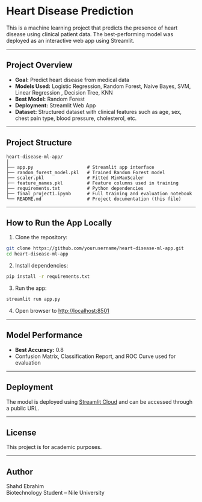 
# Heart Disease Prediction

This is a machine learning project that predicts the presence of heart disease using clinical patient data. The best-performing model was deployed as an interactive web app using Streamlit.

---

##  Project Overview

- **Goal:** Predict heart disease from medical data
- **Models Used:** Logistic Regression, Random Forest, Naive Bayes, SVM, Linear Regression , Decision Tree, KNN
- **Best Model:** Random Forest
- **Deployment:** Streamlit Web App
- **Dataset:** Structured dataset with clinical features such as age, sex, chest pain type, blood pressure, cholesterol, etc.

---

## Project Structure

```
heart-disease-ml-app/
│
├── app.py                    # Streamlit app interface
├── random_forest_model.pkl   # Trained Random Forest model
├── scaler.pkl                # Fitted MinMaxScaler
├── feature_names.pkl         # Feature columns used in training
├── requirements.txt          # Python dependencies
├── final_project1.ipynb      # Full training and evaluation notebook
└── README.md                 # Project documentation (this file)
```

---

##  How to Run the App Locally

1. Clone the repository:
```bash
git clone https://github.com/yourusername/heart-disease-ml-app.git
cd heart-disease-ml-app
```

2. Install dependencies:
```bash
pip install -r requirements.txt
```

3. Run the app:
```bash
streamlit run app.py
```

4. Open browser to [http://localhost:8501](http://localhost:8501)

---

## Model Performance

- **Best Accuracy:**   0.8
- Confusion Matrix, Classification Report, and ROC Curve used for evaluation

---

## Deployment

The model is deployed using [Streamlit Cloud](https://streamlit.io/cloud) and can be accessed through a public URL.

---

## License

This project is for academic purposes.

---

## Author

Shahd Ebrahim   
Biotechnology Student – Nile University  

